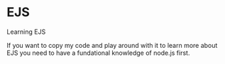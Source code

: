 # EJS
Learning EJS

If you want to copy my code and play around with it to learn more about EJS you need to have a fundational knowledge of node.js first.
